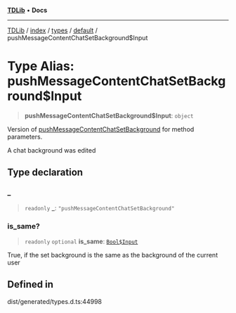 [**TDLib**](../../../../../../README.md) • **Docs**

***

[TDLib](../../../../../../modules.md) / [index](../../../../../README.md) / [types](../../../README.md) / [default](../README.md) / pushMessageContentChatSetBackground$Input

# Type Alias: pushMessageContentChatSetBackground$Input

> **pushMessageContentChatSetBackground$Input**: `object`

Version of [pushMessageContentChatSetBackground](pushMessageContentChatSetBackground.md) for method parameters.

A chat background was edited

## Type declaration

### \_

> `readonly` **\_**: `"pushMessageContentChatSetBackground"`

### is\_same?

> `readonly` `optional` **is\_same**: [`Bool$Input`](Bool$Input.md)

True, if the set background is the same as the background of the current user

## Defined in

dist/generated/types.d.ts:44998
